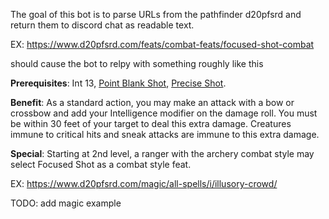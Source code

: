 The goal of this bot is to parse URLs from the pathfinder d20pfsrd and return them to discord chat as readable text.


EX:
https://www.d20pfsrd.com/feats/combat-feats/focused-shot-combat

should cause the bot to relpy with something roughly like this

**Prerequisites**: Int 13, [Point Blank Shot](https://www.d20pfsrd.com/feats/combat-feats/focused-shot-combat/point-blank-shot-combat), [Precise Shot](https://www.d20pfsrd.com/feats/combat-feats/focused-shot-combat/precise-shot-combat).

**Benefit**: As a standard action, you may make an attack with a bow or crossbow and add your Intelligence modifier on the damage roll. You must be within 30 feet of your target to deal this extra damage.
Creatures immune to critical hits and sneak attacks are immune to this extra damage.

**Special**: Starting at 2nd level, a ranger with the archery combat style may select Focused Shot as a combat style feat.

EX:
https://www.d20pfsrd.com/magic/all-spells/i/illusory-crowd/

TODO: add magic example
